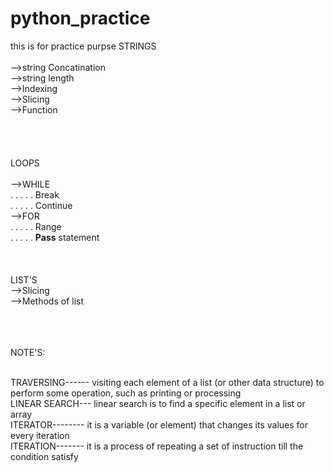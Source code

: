 # python_practice
this is for practice purpse
STRINGS<br><br>
-->string Concatination<br>
-->string length<br>
-->Indexing<br>
-->Slicing<br>
-->Function<br>  
</br>
</br>
</br>
LOOPS</br></br>
-->WHILE</br>
. . . . . Break</br>
. . . . . Continue</br>
-->FOR</br>
. . . . . Range </br>
. . . . . <b>Pass</b> statement</br>
</br>
</br>
</br>
LIST'S<br>
-->Slicing<br>
-->Methods of list<br>
</br>
</br>
</br>

NOTE'S:</br></br>
 
TRAVERSING------ visiting each element of a list (or other data structure) to perform some operation, such as printing or processing</br>
LINEAR SEARCH--- linear search is to find a specific element in a list or array</br>
ITERATOR-------- it is a variable (or element) that changes its values for every iteration </br>
ITERATION------- it is a process of repeating a set of instruction till the condition satisfy</br>